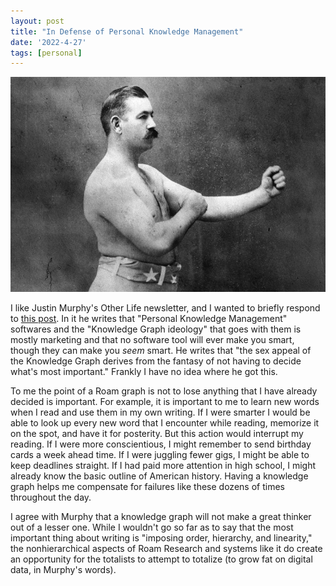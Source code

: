 ```yaml
---
layout: post
title: "In Defense of Personal Knowledge Management"
date: '2022-4-27'
tags: [personal]
---
```


![boxer](/assets/boxer.png)

I like Justin Murphy's Other Life newsletter, and I wanted to briefly respond to [this post]("https://www.otherlife.co/pkm/"). In it he writes that "Personal Knowledge Management" softwares and the "Knowledge Graph ideology" that goes with them is mostly marketing and that no software tool will ever make you smart, though they can make you <em>seem</em> smart. He writes that "the sex appeal of the Knowledge Graph derives from the fantasy of not having to decide what's most important." Frankly I have no idea where he got this. 

To me the point of a Roam graph is not to lose anything that I have already decided is important. For example, it is important to me to learn new words when I read and use them in my own writing. If I were smarter I would be able to look up every new word that I encounter while reading, memorize it on the spot, and have it for posterity. But this action would interrupt my reading. If I were more conscientious, I might remember to send birthday cards a week ahead time. If I were juggling fewer gigs, I might be able to keep deadlines straight. If I had paid more attention in high school, I might already know the basic outline of American history. Having a knowledge graph helps me compensate for failures like these dozens of times throughout the day.

I agree with Murphy that a knowledge graph will not make a great thinker out of a lesser one. While I wouldn't go so far as to say that the most important thing about writing is "imposing order, hierarchy, and linearity," the nonhierarchical aspects of Roam Research and systems like it do create an opportunity for the totalists to attempt to totalize (to grow fat on digital data, in Murphy's words).